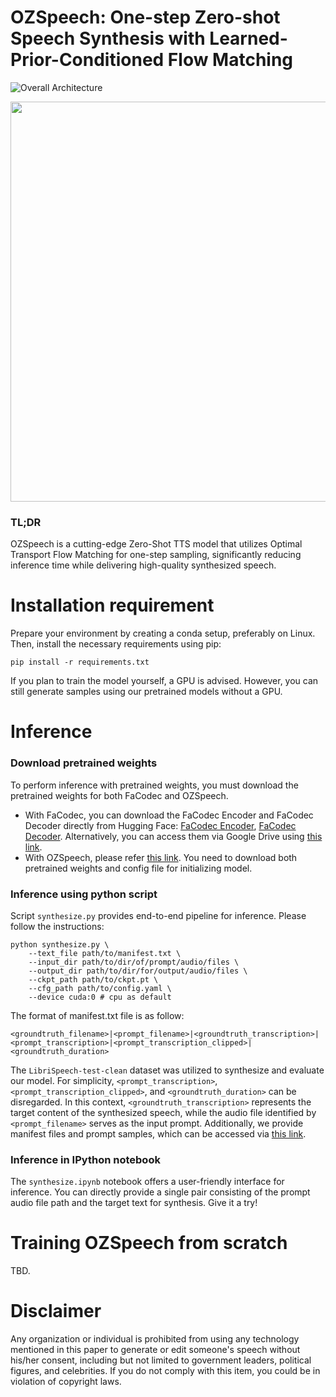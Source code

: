 # OZSpeech: One-step Zero-shot Speech Synthesis with Learned-Prior-Conditioned Flow Matching

![Overall Architecture](https://github.com/flamedtts/Flamed-TTS/blob/main/figs/Flamed-TTS.png)
<div align="center">
	<img src="https://github.com/flamedtts/Flamed-TTS/blob/main/figs/CodeDecoder_Denoiser.png" width="640" style="display: block; margin: auto;"/>
</div>

### TL;DR

OZSpeech is a cutting-edge Zero-Shot TTS model that utilizes Optimal Transport Flow Matching for one-step sampling, significantly reducing inference time while delivering high-quality synthesized speech.

# Installation requirement

Prepare your environment by creating a conda setup, preferably on Linux. Then, install the necessary requirements using pip:

```
pip install -r requirements.txt
```

If you plan to train the model yourself, a GPU is advised. However, you can still generate samples using our pretrained models without a GPU.

# Inference

### Download pretrained weights

To perform inference with pretrained weights, you must download the pretrained weights for both FaCodec and OZSpeech.

* With FaCodec, you can download the FaCodec Encoder and FaCodec Decoder directly from Hugging Face: [FaCodec Encoder](https://huggingface.co/amphion/naturalspeech3_facodec/blob/main/ns3_facodec_encoder.bin), [FaCodec Decoder](https://huggingface.co/amphion/naturalspeech3_facodec/blob/main/ns3_facodec_decoder.bin). Alternatively, you can access them via Google Drive using [this link](https://drive.google.com/drive/folders/1kk_TwwuzW8fViW6UDHdZW-JcsxP0mVOS?usp=drive_link).
* With OZSpeech, please refer [this link](https://drive.google.com/drive/u/0/folders/1XVjNHNvPQ6KF87i0mG2GDm4MTREXpp-o). You need to download both pretrained weights and config file for initializing model.

### Inference using python script

Script `synthesize.py` provides end-to-end pipeline for inference. Please follow the instructions:

```
python synthesize.py \
	--text_file path/to/manifest.txt \
	--input_dir path/to/dir/of/prompt/audio/files \
	--output_dir path/to/dir/for/output/audio/files \
	--ckpt_path path/to/ckpt.pt \
	--cfg_path path/to/config.yaml \
	--device cuda:0 # cpu as default
```

The format of manifest.txt file is as follow:

```
<groundtruth_filename>|<prompt_filename>|<groundtruth_transcription>|<prompt_transcription>|<prompt_transcription_clipped>|<groundtruth_duration>
```

The `LibriSpeech-test-clean` dataset was utilized to synthesize and evaluate our model. For simplicity, `<prompt_transcription>`, `<prompt_transcription_clipped>`, and `<groundtruth_duration>` can be disregarded. In this context, `<groundtruth_transcription>` represents the target content of the synthesized speech, while the audio file identified by `<prompt_filename>` serves as the input prompt. Additionally, we provide manifest files and prompt samples, which can be accessed via [this link](https://drive.google.com/drive/folders/1VqXmkPV73PqBxfe211iB5nItVNoJPv26?usp=drive_link).

### Inference in IPython notebook

The `synthesize.ipynb` notebook offers a user-friendly interface for inference. You can directly provide a single pair consisting of the prompt audio file path and the target text for synthesis. Give it a try!

# Training OZSpeech from scratch

TBD.

# Disclaimer

Any organization or individual is prohibited from using any technology mentioned in this paper to generate or edit someone's speech without his/her consent, including but not limited to government leaders, political figures, and celebrities. If you do not comply with this item, you could be in violation of copyright laws.






